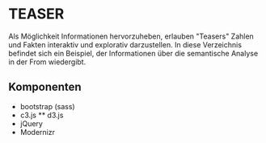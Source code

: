 # TEASER
Als Möglichkeit Informationen hervorzuheben, erlauben "Teasers" Zahlen und Fakten interaktiv und explorativ darzustellen. In diese Verzeichnis befindet sich ein Beispiel, der Informationen über die semantische Analyse in der From wiedergibt.

## Komponenten
* bootstrap (sass)
* c3.js
** d3.js
* jQuery
* Modernizr
